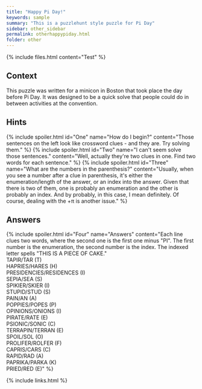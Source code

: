 ```yaml
---
title: "Happy Pi Day!"
keywords: sample
summary: "This is a puzzlehunt style puzzle for Pi Day"
sidebar: other_sidebar
permalink: otherhappypiday.html
folder: other
---
```


{% include files.html content="Test" %}

## Context

This puzzle was written for a minicon in Boston that took place the day before Pi Day. It was designed to be a quick solve that people could do in between activities at the convention.

## Hints

{% include spoiler.html id="One" name="How do I begin?" content="Those sentences on the left look like crossword clues - and they are. Try solving them." %}
{% include spoiler.html id="Two" name="I can't seem solve those sentences." content="Well, actually they're two clues in one. Find two words for each sentence." %}
{% include spoiler.html id="Three" name="What are the numbers in the parenthesis?" content="Usually, when you see a number after a clue in parenthesis, it's either the enumeration/length of the answer, or an index into the answer. Given that there is two of them, one is probably an enumeration and the other is probably an index. And by probably, in this case, I mean definitely. Of course, dealing with the +π is another issue." %}

## Answers

{% include spoiler.html id="Four" name="Answers" content="Each line clues two words, where the second one is the first one minus \"PI\". The first number is the enumeration, the second number is the index. The indexed letter spells \"THIS IS A PIECE OF CAKE.\"<br>TAPIR/TAR (T)<br>HAPRIES/HARES (H)<br>PRESIDENCIES/RESIDENCES (I)<br>SEPIA/SEA (S)<br>SPIKIER/SKIER (I)<br>STUPID/STUD (S)<br>PAIN/AN (A)<br>POPPIES/POPES (P)<br>OPINIONS/ONIONS (I)<br>PIRATE/RATE (E)<br>PSIONIC/SONIC (C)<br>TERRAPIN/TERRAN (E)<br>SPOIL/SOL (O)<br>PROLIFER/ROLFER (F)<br>CAPRIS/CARS (C)<br>RAPID/RAD (A)<br>PAPRIKA/PARKA (K)<br>PRIED/RED (E)" %}

{% include links.html %}
